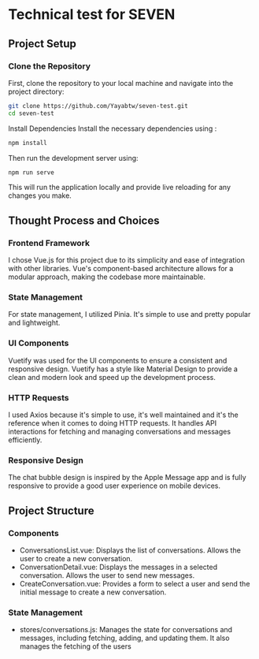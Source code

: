 # Technical test for SEVEN

## Project Setup

### Clone the Repository

First, clone the repository to your local machine and navigate into the project directory:

```bash
git clone https://github.com/Yayabtw/seven-test.git
cd seven-test
```

Install Dependencies
Install the necessary dependencies using :
    
```bash
npm install
```
Then run the development server using:

```bash
npm run serve
```
This will run the application locally and provide live reloading for any changes you make.

## Thought Process and Choices
### Frontend Framework
I chose Vue.js for this project due to its simplicity and ease of integration with other libraries. Vue's component-based architecture allows for a modular approach, making the codebase more maintainable.

### State Management
For state management, I utilized Pinia. It's simple to use and pretty popular and lightweight.

### UI Components
Vuetify was used for the UI components to ensure a consistent and responsive design. Vuetify has a style like Material Design to provide a clean and modern look and speed up the development process. 

### HTTP Requests
I used Axios because it's simple to use, it's well maintained and it's the reference when it comes to doing HTTP requests. It handles API interactions for fetching and managing conversations and messages efficiently.

### Responsive Design
The chat bubble design is inspired by the Apple Message app and is fully responsive to provide a good user experience on mobile devices.

## Project Structure
### Components
* ConversationsList.vue: Displays the list of conversations. Allows the user to create a new conversation.
* ConversationDetail.vue: Displays the messages in a selected conversation. Allows the user to send new messages.
* CreateConversation.vue: Provides a form to select a user and send the initial message to create a new conversation.

### State Management
* stores/conversations.js: Manages the state for conversations and messages, including fetching, adding, and updating them. It also manages the fetching of the users
